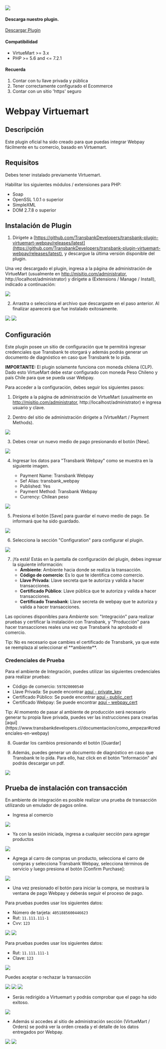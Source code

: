 #

<div class="data-menu-side-right">
  <div class="btn-side-right"><span><img src="/images/navbar.png"></span></div>
  <div class="block-cantainer">
    <h4>Descarga nuestro plugin.</h4>
    <a class="td_btn-more" target="_blank" href="https://github.com/TransbankDevelopers/transbank-plugin-virtuemart-webpay/releases/latest">Descargar Plugin</a>
    <br>
    <h4>Compatibilidad</h4>
    <ul>
      <li>VirtueMart >= 3.x</li>
      <li>PHP >= 5.6 and <= 7.2.1</li>
    </ul>
    <h4>Recuerda</h4>
    <ol>
      <li>Contar con tu llave privada y pública</li>
      <li>Tener correctamente configurado el Ecommerce</li>
      <li>Contar con un sitio 'https' seguro</li>
    </ol>
  </div>
</div>

<h1 class="toc-ignore">Webpay Virtuemart</h1>
<h1 style="display: none;">Webpay</h1>

## Descripción

Este plugin oficial ha sido creado para que puedas integrar Webpay fácilmente en tu comercio, basado en Virtuemart.

## Requisitos

Debes tener instalado previamente Virtuemart.

Habilitar los siguientes módulos / extensiones para PHP:

- Soap
- OpenSSL 1.0.1 o superior
- SimpleXML
- DOM 2.7.8 o superior

## Instalación de Plugin

1. Dirígete a [https://github.com/TransbankDevelopers/transbank-plugin-virtuemart-webpay/releases/latest](https://github.com/TransbankDevelopers/transbank-plugin-virtuemart-webpay/releases/latest), y descargue la última versión disponible del plugin.

  Una vez descargado el plugin, ingresa a la página de administración de VirtueMart (usualmente en http://misitio.com/administrator, http://localhost/administrator) y dirígete a (Extensions / Manage / Install), indicado a continuación:

<img src="/images/plug/virtue/webpay/paso1.png" class="rounded mx-auto d-block"/>

2. Arrastra o selecciona el archivo que descargaste en el paso anterior. Al finalizar aparecerá que fue instalado exitosamente.

<img src="/images/plug/virtue/webpay/paso2.png" class="rounded mx-auto d-block"/>

<img src="/images/plug/virtue/webpay/paso3.png" class="rounded mx-auto d-block"/>

## Configuración

Este plugin posee un sitio de configuración que te permitirá ingresar credenciales que Transbank te otorgará y además podrás generar un documento de diagnóstico en caso que Transbank te lo pida.

**IMPORTANTE:** El plugin solamente funciona con moneda chilena (CLP). Dado esto VirtueMart debe estar configurado con moneda Peso Chileno y país Chile para que se pueda usar Webpay.

Para acceder a la configuración, debes seguir los siguientes pasos:

1. Dirígete a la página de administración de VirtueMart (usualmente en http://misitio.com/administrator, http://localhost/administrator) e ingresa usuario y clave.

2. Dentro del sitio de administración dirígete a (VirtueMart / Payment Methods).

<img src="/images/plug/virtue/webpay/paso4.png" class="rounded mx-auto d-block"/>

3. Debes crear un nuevo medio de pago presionando el botón [New].

<img src="/images/plug/virtue/webpay/paso5.png" class="rounded mx-auto d-block"/>

4. Ingresar los datos para "Transbank Webpay" como se muestra en la siguiente imagen.

    - Payment Name: Transbank Webpay
    - Sef Alias: transbank_webpay
    - Published: Yes
    - Payment Method: Transbank Webpay
    - Currency: Chilean peso

<img src="/images/plug/virtue/webpay/paso6.png" class="rounded mx-auto d-block"/>

5. Presiona el botón [Save] para guardar el nuevo medio de pago. Se informará que ha sido guardado.

<img src="/images/plug/virtue/webpay/paso7.png" class="rounded mx-auto d-block"/>

6. Selecciona la sección "Configuration" para configurar el plugin.

<img src="/images/plug/virtue/webpay/paso8.png" class="rounded mx-auto d-block"/>

7. ¡Ya está! Estás en la pantalla de configuración del plugin, debes ingresar la siguiente información:
   - **Ambiente**: Ambiente hacia donde se realiza la transacción.
   - **Código de comercio**: Es lo que te identifica como comercio.
   - **Llave Privada**: Llave secreta que te autoriza y valida a hacer transacciones.
   - **Certificado Público**: Llave pública que te autoriza y valida a hacer transacciones.
   - **Certificado Transbank**: Llave secreta de webpay que te autoriza y valida a hacer transacciones.

  Las opciones disponibles para _Ambiente_ son: "Integración" para realizar pruebas y certificar la instalación con Transbank, y "Producción" para hacer transacciones reales una vez que Transbank ha aprobado el comercio.

<aside class="notice">
  Tip: No es necesario que cambies el certificado de Transbank, ya que este se reemplaza al seleccionar el **ambiente**.
</aside>

### Credenciales de Prueba

Para el ambiente de Integración, puedes utilizar las siguientes credenciales para realizar pruebas:

- Código de comercio: `597020000540`
- Llave Privada: Se puede encontrar [aquí - private_key](https://github.com/TransbankDevelopers/transbank-webpay-credenciales/blob/master/integracion/Webpay%20Plus%20-%20CLP/597020000540.key)
- Certificado Público: Se puede encontrar [aquí - public_cert](https://github.com/TransbankDevelopers/transbank-webpay-credenciales/blob/master/integracion/Webpay%20Plus%20-%20CLP/597020000540.crt)
- Certificado Webpay: Se puede encontrar [aquí - webpay_cert](https://github.com/TransbankDevelopers/transbank-webpay-credenciales/blob/master/integracion/Webpay%20Plus%20-%20CLP/tbk.pem.crt)

<aside class="notice">
  Tip: Al momento de pasar al ambiente de producción será necesario generar tu propia llave privada, puedes ver las instrucciones para crearlas [aquí](https://www.transbankdevelopers.cl/documentacion/como_empezar#credenciales-en-webpay)
</aside>

8. Guardar los cambios presionando el botón [Guardar]

9. Además, puedes generar un documento de diagnóstico en caso que Transbank te lo pida. Para ello, haz click en el botón "Información" ahí podrás descargar un pdf.

<img src="/images/plug/virtue/webpay/paso9.png" class="rounded mx-auto d-block"/>

## Prueba de instalación con transacción

En ambiente de integración es posible realizar una prueba de transacción utilizando un emulador de pagos online.

- Ingresa al comercio

<img src="/images/plug/virtue/webpay/demo1.png" class="rounded mx-auto d-block"/>

- Ya con la sesión iniciada, ingresa a cualquier sección para agregar productos

<img src="/images/plug/virtue/webpay/demo2.png" class="rounded mx-auto d-block"/>

- Agrega al carro de compras un producto, selecciona el carro de compras y selecciona Transbank Webpay, selecciona términos de servicio y luego presiona el botón [Confirm Purchase]:

<img src="/images/plug/virtue/webpay/demo3.png" class="rounded mx-auto d-block"/>

- Una vez presionado el botón para iniciar la compra, se mostrará la ventana de pago Webpay y deberás seguir el proceso de pago.

Para pruebas puedes usar los siguientes datos:

- Número de tarjeta: `4051885600446623`
- Rut: `11.111.111-1`
- Cvv: `123`

<img src="/images/plug/virtue/webpay/demo4.png" class="rounded mx-auto d-block"/>

<img src="/images/plug/virtue/webpay/demo5.png" class="rounded mx-auto d-block"/>

Para pruebas puedes usar los siguientes datos:

- Rut: `11.111.111-1`
- Clave: `123`

<img src="/images/plug/virtue/webpay/demo6.png" class="rounded mx-auto d-block"/>

Puedes aceptar o rechazar la transacción

<img src="/images/plug/virtue/webpay/demo7.png" class="rounded mx-auto d-block"/>

<img src="/images/plug/virtue/webpay/demo8.png" class="rounded mx-auto d-block"/>

<img src="/images/plug/virtue/webpay/demo9.png" class="rounded mx-auto d-block"/>

- Serás redirigido a Virtuemart y podrás comprobar que el pago ha sido exitoso.

<img src="/images/plug/virtue/webpay/demo10.png" class="rounded mx-auto d-block"/>

- Además si accedes al sitio de administración sección (VirtueMart / Orders) se podrá ver la orden creada y el detalle de los datos entregados por Webpay.

<img src="/images/plug/virtue/webpay/order1.png" class="rounded mx-auto d-block"/>

<img src="/images/plug/virtue/webpay/order2.png" class="rounded mx-auto d-block"/>
